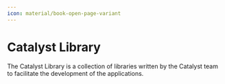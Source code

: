```yaml
---
icon: material/book-open-page-variant
---
```


# Catalyst Library

The Catalyst Library is a collection of libraries written by the Catalyst team to facilitate the development of the applications.
